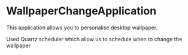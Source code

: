 # WallpaperChangeApplication

This application allows you to personalise desktop wallpaper.

Used Quartz scheduler which allow us to schedule when to change the wallpaper
